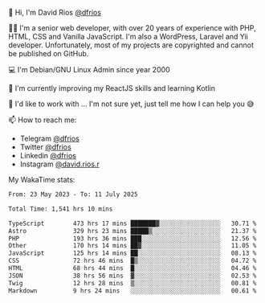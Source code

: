 👋 Hi, I'm David Rios [@dfrios](https://github.com/dfrios)

👨‍💻 I'm a senior web developer, with over 20 years of experience with PHP, HTML, CSS and Vanilla JavaScript. I'm also a WordPress, Laravel and Yii developer. Unfortunately, most of my projects are copyrighted and cannot be published on GitHub.

💻 I'm Debian/GNU Linux Admin since year 2000

🌱 I'm currently improving my ReactJS skills and learning Kotlin

💞️ I'd like to work with ... I'm not sure yet, just tell me how I can help you 😅


📫 How to reach me:
* Telegram [@dfrios](https://t.me/dfrios)
* Twitter [@dfrios](https://twitter.com/dfrios)
* Linkedin [@dfrios](https://linkedin.com/in/dfrios)
* Instagram [@david.rios.r](https://instagram.com/david.rios.r)



My WakaTime stats:
<!--START_SECTION:waka-->

```txt
From: 23 May 2023 - To: 11 July 2025

Total Time: 1,541 hrs 10 mins

TypeScript        473 hrs 17 mins ███████▓░░░░░░░░░░░░░░░░░   30.71 %
Astro             329 hrs 23 mins █████▒░░░░░░░░░░░░░░░░░░░   21.37 %
PHP               193 hrs 36 mins ███░░░░░░░░░░░░░░░░░░░░░░   12.56 %
Other             170 hrs 14 mins ██▓░░░░░░░░░░░░░░░░░░░░░░   11.05 %
JavaScript        125 hrs 14 mins ██░░░░░░░░░░░░░░░░░░░░░░░   08.13 %
CSS               72 hrs 46 mins  █▒░░░░░░░░░░░░░░░░░░░░░░░   04.72 %
HTML              68 hrs 44 mins  █░░░░░░░░░░░░░░░░░░░░░░░░   04.46 %
JSON              38 hrs 56 mins  ▓░░░░░░░░░░░░░░░░░░░░░░░░   02.53 %
Twig              12 hrs 28 mins  ▒░░░░░░░░░░░░░░░░░░░░░░░░   00.81 %
Markdown          9 hrs 24 mins   ░░░░░░░░░░░░░░░░░░░░░░░░░   00.61 %
```

<!--END_SECTION:waka-->
